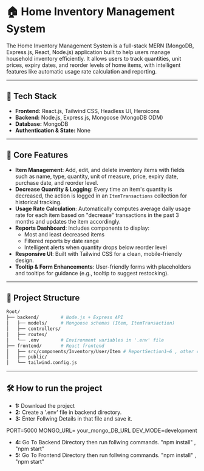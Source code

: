 # 🏠 Home Inventory Management System

The Home Inventory Management System is a full-stack MERN (MongoDB, Express.js, React, Node.js) application built to help users manage household inventory efficiently. It allows users to track quantities, unit prices, expiry dates, and reorder levels of home items, with intelligent features like automatic usage rate calculation and reporting.

---

## 🚀 Tech Stack

- **Frontend:** React.js, Tailwind CSS, Headless UI, Heroicons
- **Backend:** Node.js, Express.js, Mongoose (MongoDB ODM)
- **Database:** MongoDB
- **Authentication & State:** None

---

## 🔧 Core Features

- **Item Management**: Add, edit, and delete inventory items with fields such as name, type, quantity, unit of measure, price, expiry date, purchase date, and reorder level.
- **Decrease Quantity & Logging**: Every time an item's quantity is decreased, the action is logged in an `ItemTransactions` collection for historical tracking.
- **Usage Rate Calculation**: Automatically computes average daily usage rate for each item based on "decrease" transactions in the past 3 months and updates the item accordingly.
- **Reports Dashboard**: Includes components to display:
  - Most and least decreased items
  - Filtered reports by date range
  - Intelligent alerts when quantity drops below reorder level
- **Responsive UI**: Built with Tailwind CSS for a clean, mobile-friendly design.
- **Tooltip & Form Enhancements**: User-friendly forms with placeholders and tooltips for guidance (e.g., tooltip to suggest restocking).

---

## 📁 Project Structure

```bash
Root/
├── backend/        # Node.js + Express API
│   ├── models/     # Mongoose schemas (Item, ItemTransaction)
│   ├── controllers/
│   ├── routes/
│   └── .env        # Environment variables in '.env' file
├── frontend/       # React frontend
│   ├── src/components/Inventory/User/Item # ReportSection1–6 , other components
│   ├── public/
│   └── tailwind.config.js
```

---

## 🛠️ How to run the project

- **1:** Download the project
- **2:** Create a '.env' file in backend directory.
- **3:** Enter Follwing Details in that file and save it.

PORT=5000
MONGO_URL= your_mongo_DB_URL
DEV_MODE=development

- **4:** Go To Backend Directory then run follwing commands. "npm install" , "npm start"
- **5:** Go To Frontend Directory then run follwing commands. "npm install" , "npm start"
